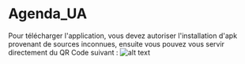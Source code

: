 # Agenda_UA
Pour télécharger l'application, vous devez autoriser l'installation d'apk provenant de sources inconnues, ensuite vous pouvez vous servir directement du QR Code suivant :
![alt text](https://image.ibb.co/fx6ptJ/Qr_Code_Agenda_UA.png)
